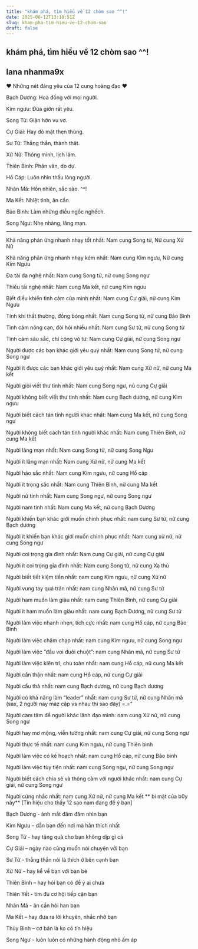 ```yaml
---
title: "khám phá, tìm hiểu về 12 chòm sao ^^!"
date: 2025-06-12T13:10:51Z
slug: kham-pha-tim-hieu-ve-12-chom-sao
draft: false
---
```


## khám phá, tìm hiểu về 12 chòm sao ^^!

## lana nhanma9x

♥ Những nét đáng yêu của 12 cung hoàng đạo ♥
 
Bạch Dương: Hoà đồng với mọi người.

Kim ngưu: Đùa giỡn rất yêu.

Song Tử: Giận hờn vu vơ.

Cự Giải: Hay đỏ mặt thẹn thùng.

Sư Tử: Thẳng thắn, thành thật.

Xử Nữ: Thông minh, lịch lãm.

Thiên Bình: Phân vân, do dự.

Hổ Cáp: Luôn nhìn thấu lòng người.

Nhân Mã: Hồn nhiên, sắc sảo. ^^!

Ma Kết: Nhiệt tình, ân cần.

Bảo Bình: Làm những điều ngốc nghếch.

Song Ngư: Nhẹ nhàng, lãng mạn.
******
Khả năng phản ứng nhanh nhạy tốt nhất: Nam cung Song tử, Nữ cung Xử Nữ
 
Khả năng phản ứng nhanh nhạy kém nhất: Nam cung Kim ngưu, Nữ cung Kim Ngưu
 
Đa tài đa nghệ nhất: Nam cung Song tử, nữ cung Song ngư
 
Thiếu tài nghệ nhất: Nam cung Ma kết, nữ cung Kim ngưu
 
Biết điều khiển tình cảm của mình nhất: Nam cung Cự giải, nữ cung Kim Ngưu
 
Tính khí thất thường, đồng bóng nhất: Nam cung Song tử, nữ cung Bảo Bình
 
Tình cảm nông cạn, đòi hỏi nhiều nhất: Nam cung Sư tử, nữ cung Song tử
 
Tình cảm sâu sắc, chí công vô tư: Nam cung Cự giải, nữ cung Song ngư
 
Người được các bạn khác giới yêu quý nhất: Nam cung Song tử, nữ cung Song ngư
 
Người ít được các bạn khác giới yêu quý nhất: Nam cung Xử nữ, nữ cung Ma kết
 
Người giỏi viết thư tình nhất: Nam cung Song ngư, nũ cung Cự giải
 
Người không biết viết thư tình nhất: Nam cung Bạch dương, nữ cung Kim ngưu
 
Người biết cách tán tỉnh người khác nhất: Nam cung Ma kết, nữ cung Song ngư
 
Người không biết cách tán tỉnh người khác nhất: Nam cung Thiên Bình, nữ cung Ma kết
 
Người lãng mạn nhất: Nam cung Song tử, nữ cung Song Ngư
 
Người ít lãng mạn nhất: Nam cung Xử nữ, nữ cung Ma kết
 
Người háo sắc nhất: Nam cung Kim ngưu, nữ cung Hổ cáp
 
Người ít trọng sắc nhất: Nam cung Thiên Bình, nữ cung Ma kết
 
Người nữ tính nhất: Nam cung Song ngư, nữ cung Song ngư
 
Người nam tính nhất: Nam cung Ma kết, nữ cung Bạch Dương
 
Người khiến bạn khác giới muốn chinh phục nhất: nam cung Sư tử, nữ cung Bạch dương
 
Người ít khiến bạn khác giới muốn chinh phục nhất: Nam cung xử nữ, nữ cung Song ngư
 
Người coi trọng gia đình nhất: Nam cung Cự giải, nữ cung Cự giải
 
Người ít coi trọng gia đình nhất: Nam cung Song tử, nữ cung Xạ thủ
 
Người biết tiết kiệm tiền nhất: nam cung Kim ngưu, nữ cung Xử nữ
 
Người vung tay quá trán nhất: nam cung Nhân mã, nữ cung Sư tử
 
Người ham muốn làm giàu nhất: nam cung Thiên Bình, nữ cung Cự giải
 
Người ít ham muốn làm giàu nhất: nam cung Bạch Dương, nữ cung Sư tử
 
Người làm việc nhanh nhẹn, tích cực nhất: nam cung Hổ cáp, nữ cung Bảo Bình
 
Người làm việc chậm chạp nhất: nam cung Kim ngưu, nữ cung Song ngư
 
Người làm việc “đầu voi đuôi chuột”: nam cung Nhân mã, nữ cung Sư tử
 
Người làm việc kiên trì, chu toàn nhất: nam cung Hổ cáp, nữ cung Ma kết
 
Người cẩn thận nhất: nam cung Hổ cáp, nữ cung Cự giải
 
Người cẩu thả nhất: nam cung Bạch dương, nữ cung Bạch dương
 
Người có khả năng làm “leader” nhất: nam cung Sư tử, nữ cung Nhân mã (sax, 2 người nay màz cặp vs nhau thì sao đây) =.="
 
Người cam tâm để người khác lãnh đạo mình: nam cung Xử nữ, nữ cung Song ngư
 
Người hay mơ mộng, viễn tưởng nhất: nam cung Cự giải, nữ cung Song ngư
 
Người thực tế nhất: nam cung Kim ngưu, nữ cung Thiên bình
 
Người làm việc có kế hoạch nhất: nam cung Hổ cáp, nữ cung Bảo bình
 
Người làm việc tùy tiện nhất: nam cung Song ngư, nữ cung Song ngư
 
Người biết cách chia sẻ và thông cảm với người khác nhất: nam cung Cự giải, nữ cung Song ngư
 
Người cứng nhắc nhất: nam cung Xử nữ, nữ cung Ma kết
** bí mật của b0y này**
[Tín hiệu cho thấy 12 sao nam đang để ý bạn]

Bạch Dương - ánh mắt đăm đăm nhìn bạn
 

Kim Ngưu – dẫn bạn đến nơi mà hắn thích nhất
 

Song Tử - hay tặng quà cho bạn không dịp gì cả
 

Cự Giải – ngày nào cũng muốn nói chuyện với bạn
 

Sư Tử - thẳng thắn nói là thích ở bên cạnh bạn
 

Xử Nữ - hay kể về bạn với bạn bè
 

Thiên Bình – hay hỏi bạn có để ý ai chưa
 

Thiên Yết - tìm đủ cơ hội tiếp cận bạn
 

Nhân Mã - ân cần hỏi han bạn
 

Ma Kết – hay đưa ra lời khuyên, nhắc nhở bạn
 

Thủy Bình – cơ bản là ko có tín hiệu 
 

Song Ngư - luôn luôn có những hành động nhỏ ấm áp